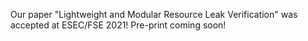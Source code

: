 ---
---

Our paper "Lightweight and Modular Resource Leak Verification" was accepted at ESEC/FSE 2021! Pre-print coming soon!